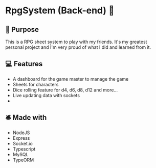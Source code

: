 # RpgSystem (Back-end) 🎲

## 📄 Purpose
This is a RPG sheet system to play with my friends. It's my greatest personal project and I'm very proud of what I did and learned from it.

## 💻 Features
- A dashboard for the game master to manage the game
- Sheets for characters
- Dice rolling feature for d4, d6, d8, d12 and more...
- Live updating data with sockets
- 


## 🛎 Made with
- NodeJS
- Express
- Socket.io
- Typescript
- MySQL
- TypeORM
